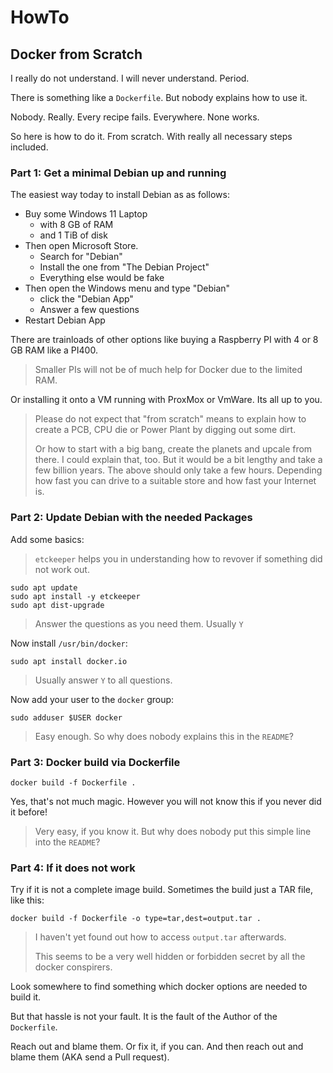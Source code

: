 # HowTo

## Docker from Scratch

I really do not understand.  I will never understand.  Period.

There is something like a `Dockerfile`.  But nobody explains how to use it.

Nobody.  Really.  Every recipe fails.  Everywhere.  None works.

So here is how to do it.  From scratch.  With really all necessary steps included.


### Part 1: Get a minimal Debian up and running

The easiest way today to install Debian as as follows:

- Buy some Windows 11 Laptop
  - with 8 GB of RAM
  - and 1 TiB of disk
- Then open Microsoft Store.
  - Search for "Debian"
  - Install the one from "The Debian Project"
  - Everything else would be fake
- Then open the Windows menu and type "Debian"
  - click the "Debian App"
  - Answer a few questions
- Restart Debian App

There are trainloads of other options like buying a Raspberry PI with 4 or 8 GB RAM like a PI400.

> Smaller PIs will not be of much help for Docker due to the limited RAM.

Or installing it onto a VM running with ProxMox or VmWare.  Its all up to you.

> Please do not expect that "from scratch" means to explain how to create a PCB, CPU die or Power Plant by digging out some dirt.
>
> Or how to start with a big bang, create the planets and upcale from there.  I could explain that, too.
> But it would be a bit lengthy and take a few billion years.  The above should only take a few hours.
> Depending how fast you can drive to a suitable store and how fast your Internet is.


### Part 2: Update Debian with the needed Packages

Add some basics:

> `etckeeper` helps you in understanding how to revover if something did not work out.

```
sudo apt update
sudo apt install -y etckeeper
sudo apt dist-upgrade
```

> Answer the questions as you need them.  Usually `Y`

Now install `/usr/bin/docker`:

```
sudo apt install docker.io
```

> Usually answer `Y` to all questions.

Now add your user to the `docker` group:

```
sudo adduser $USER docker
```

> Easy enough.  So why does nobody explains this in the `README`?


### Part 3: Docker build via Dockerfile

```
docker build -f Dockerfile .
```

Yes, that's not much magic.  However you will not know this if you never did it before!

> Very easy, if you know it.  But why does nobody put this simple line into the `README`?


### Part 4: If it does not work

Try if it is not a complete image build.  Sometimes the build just a TAR file, like this:

```
docker build -f Dockerfile -o type=tar,dest=output.tar .
```

> I haven't yet found out how to access `output.tar` afterwards.
>
> This seems to be a very well hidden or forbidden secret by all the docker conspirers.

Look somewhere to find something which docker options are needed to build it.

But that hassle is not your fault.  It is the fault of the Author of the `Dockerfile`.

Reach out and blame them.  Or fix it, if you can.  And then reach out and blame them (AKA send a Pull request).
